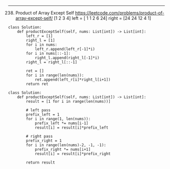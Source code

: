 -----------------------------------------------------
238. Product of Array Except Self
https://leetcode.com/problems/product-of-array-except-self/
[1 2 3 4]
left =     [ 1  1  2  6 24]
right = [24 24 12  4  1]
  
```
class Solution:
    def productExceptSelf(self, nums: List[int]) -> List[int]:
        left_r = [1]
        right_l = [1] 
        for i in nums:
            left_r.append(left_r[-1]*i) 
        for i in nums[::-1]:
            right_l.append(right_l[-1]*i) 
        right_l = right_l[::-1]
        
        ret = []
        for i in range(len(nums)):
            ret.append(left_r[i]*right_l[i+1])
        return ret    
```  
```
class Solution:
    def productExceptSelf(self, nums: List[int]) -> List[int]:
        result = [1 for i in range(len(nums))]
        
        # left pass
        prefix_left = 1
        for i in range(1, len(nums)):            
            prefix_left *= nums[i-1]
            result[i] = result[i]*prefix_left

		# right pass
        prefix_right = 1
        for i in range(len(nums)-2, -1, -1):
            prefix_right *= nums[i+1]
            result[i] = result[i]*prefix_right

        return result
```
